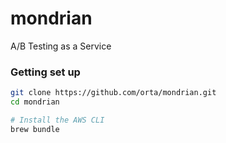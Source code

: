 # mondrian
A/B Testing as a Service

### Getting set up

```sh
git clone https://github.com/orta/mondrian.git
cd mondrian

# Install the AWS CLI
brew bundle
```

